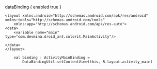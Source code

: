  dataBinding {
        enabled true
    }
    
    <layout xmlns:android="http://schemas.android.com/apk/res/android" xmlns:tools="http://schemas.android.com/tools"
        xmlns:app="http://schemas.android.com/apk/res-auto">
    <data>
        <variable name="main" type="com.devmina.droid_ant.colorit.MainActivity"/>

    </data>
    </layout>
    
        val binding : ActivityMainBinding =
            DataBindingUtil.setContentView(this, R.layout.activity_main)
